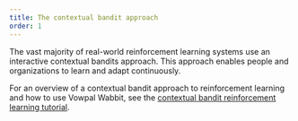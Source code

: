 ```yaml
---
title: The contextual bandit approach
order: 1
---
```


The vast majority of real-world reinforcement learning systems use an interactive contextual bandits approach. This approach enables people and organizations to learn and adapt continuously.

For an overview of a contextual bandit approach to reinforcement learning and how to use Vowpal Wabbit, see the [contextual bandit reinforcement learning tutorial](../tutorials/contextual_bandits.html).
